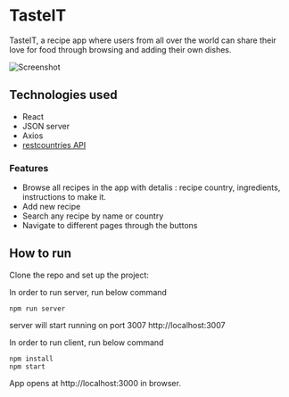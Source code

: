 # TasteIT

TasteIT, a recipe app where users from all over the world can share their love for food through browsing and adding their own dishes.

![Screenshot](screenshot.jpeg)

## Technologies used

- React
- JSON server
- Axios
- [restcountries API](https://restcountries.com/)

### Features

- Browse all recipes in the app with detalis : recipe country, ingredients, instructions to make it.
- Add new recipe
- Search any recipe by name or country
- Navigate to different pages through the buttons

## How to run

Clone the repo and set up the project:

In order to run server, run below command

```
npm run server
```

server will start running on port 3007 http://localhost:3007

In order to run client, run below command

```
npm install
npm start 
```

App opens at http://localhost:3000 in browser.